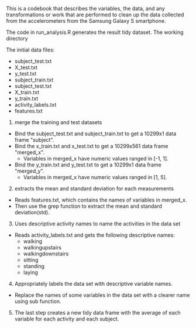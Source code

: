 This is a codebook that describes the variables, the data, and any transformations or work that are performed to clean up the data collected from the accelerometers from the Samsung Galaxy S smartphone.

The code in run_analysis.R generates the result tidy dataset. 
The working directory 

The initial data files:
- subject_test.txt
- X_test.txt
- y_test.txt
- subject_train.txt
- subject_test.txt
- X_train.txt
- y_train.txt
- activity_labels.txt
- features.txt

1. merge the training and test datasets
- Bind the subject_test.txt and subject_train.txt to get a 10299x1 data frame "subject".
- Bind the x_train.txt and x_test.txt to get a 10299x561 data frame "merged_x".
    - Variables in merged_x have numeric values ranged in [-1, 1].
- Bind the y_train.txt and y_test.txt to get a 10299x1 data frame "merged_y".
    - Variables in merged_x have numeric values ranged in [1, 5].

2. extracts the mean and standard deviation for each measurements
- Reads features.txt, which contains the names of variables in merged_x. 
- Then use the grep function to extract the mean and standard deviation(std).

3. Uses descriptive activity names to name the activities in the data set
- Reads activity_labels.txt and gets the following descriptive names:
    - walking
    - walkingupstairs
    - walkingdownstairs
    - sitting
    - standing
    - laying

4. Appropriately labels the data set with descriptive variable names.
- Replace the names of some variables in the data set with a clearer name using sub function.

5. The last step creates a new tidy data frame with the average of each variable for each activity and each subject.
